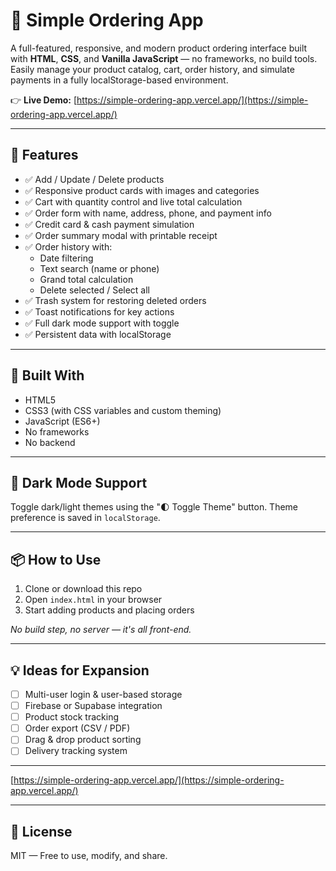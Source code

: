 # 🛒 Simple Ordering App

A full-featured, responsive, and modern product ordering interface built with **HTML**, **CSS**, and **Vanilla JavaScript** — no frameworks, no build tools.  
Easily manage your product catalog, cart, order history, and simulate payments in a fully localStorage-based environment.

👉 **Live Demo:** [https://simple-ordering-app.vercel.app/](https://simple-ordering-app.vercel.app/)

---

## 🚀 Features

- ✅ Add / Update / Delete products
- ✅ Responsive product cards with images and categories
- ✅ Cart with quantity control and live total calculation
- ✅ Order form with name, address, phone, and payment info
- ✅ Credit card & cash payment simulation
- ✅ Order summary modal with printable receipt
- ✅ Order history with:
  - Date filtering
  - Text search (name or phone)
  - Grand total calculation
  - Delete selected / Select all
- ✅ Trash system for restoring deleted orders
- ✅ Toast notifications for key actions
- ✅ Full dark mode support with toggle
- ✅ Persistent data with localStorage

---

## 🧱 Built With

- HTML5
- CSS3 (with CSS variables and custom theming)
- JavaScript (ES6+)
- No frameworks
- No backend

---

## 🌙 Dark Mode Support

Toggle dark/light themes using the "🌓 Toggle Theme" button. Theme preference is saved in `localStorage`.

---

## 📦 How to Use

1. Clone or download this repo
2. Open `index.html` in your browser
3. Start adding products and placing orders

_No build step, no server — it's all front-end._

---

## 💡 Ideas for Expansion

- [ ] Multi-user login & user-based storage
- [ ] Firebase or Supabase integration
- [ ] Product stock tracking
- [ ] Order export (CSV / PDF)
- [ ] Drag & drop product sorting
- [ ] Delivery tracking system

---
[https://simple-ordering-app.vercel.app/](https://simple-ordering-app.vercel.app/)

---

## 📄 License

MIT — Free to use, modify, and share.
